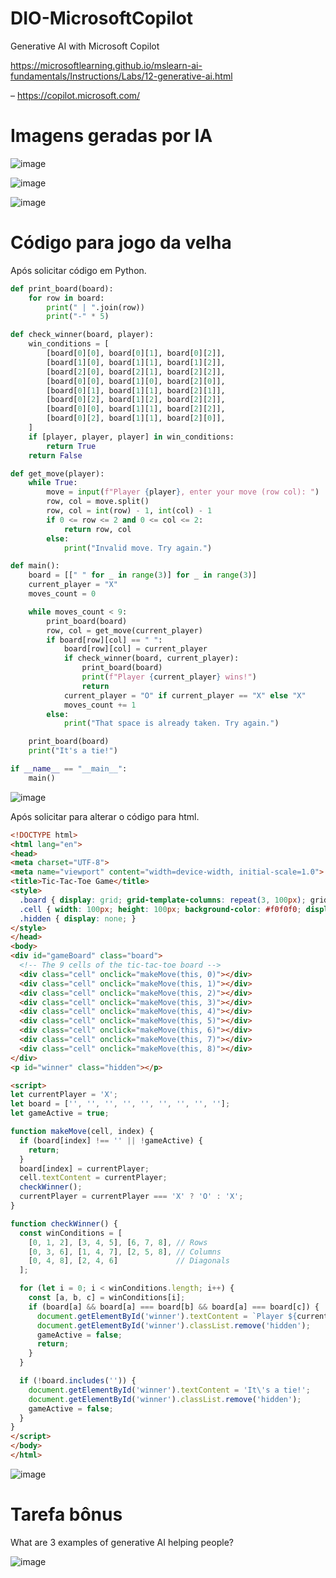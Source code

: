 # DIO-MicrosoftCopilot
Generative AI with Microsoft Copilot

https://microsoftlearning.github.io/mslearn-ai-fundamentals/Instructions/Labs/12-generative-ai.html

– https://copilot.microsoft.com/

# Imagens geradas por IA

![image](https://github.com/Alexandre-Kono/DIO-MicrosoftCopilot/assets/142547742/bc0d0bc9-8da7-4731-bbd1-cfbe2bedce59)

![image](https://github.com/Alexandre-Kono/DIO-MicrosoftCopilot/assets/142547742/f2353d14-cd33-4214-abed-b850da0aadc4)

![image](https://github.com/Alexandre-Kono/DIO-MicrosoftCopilot/assets/142547742/5168df2e-b2cc-4d4e-8288-756f65dde0ec)


# Código para jogo da velha

Após solicitar código em Python.

````python
def print_board(board):
    for row in board:
        print(" | ".join(row))
        print("-" * 5)

def check_winner(board, player):
    win_conditions = [
        [board[0][0], board[0][1], board[0][2]],
        [board[1][0], board[1][1], board[1][2]],
        [board[2][0], board[2][1], board[2][2]],
        [board[0][0], board[1][0], board[2][0]],
        [board[0][1], board[1][1], board[2][1]],
        [board[0][2], board[1][2], board[2][2]],
        [board[0][0], board[1][1], board[2][2]],
        [board[0][2], board[1][1], board[2][0]],
    ]
    if [player, player, player] in win_conditions:
        return True
    return False

def get_move(player):
    while True:
        move = input(f"Player {player}, enter your move (row col): ")
        row, col = move.split()
        row, col = int(row) - 1, int(col) - 1
        if 0 <= row <= 2 and 0 <= col <= 2:
            return row, col
        else:
            print("Invalid move. Try again.")

def main():
    board = [[" " for _ in range(3)] for _ in range(3)]
    current_player = "X"
    moves_count = 0

    while moves_count < 9:
        print_board(board)
        row, col = get_move(current_player)
        if board[row][col] == " ":
            board[row][col] = current_player
            if check_winner(board, current_player):
                print_board(board)
                print(f"Player {current_player} wins!")
                return
            current_player = "O" if current_player == "X" else "X"
            moves_count += 1
        else:
            print("That space is already taken. Try again.")

    print_board(board)
    print("It's a tie!")

if __name__ == "__main__":
    main()
````
![image](https://github.com/Alexandre-Kono/DIO-MicrosoftCopilot/assets/142547742/0537a998-dc26-44d3-8e41-4aced5e923e9)

Após solicitar para alterar o código para html.

````html
<!DOCTYPE html>
<html lang="en">
<head>
<meta charset="UTF-8">
<meta name="viewport" content="width=device-width, initial-scale=1.0">
<title>Tic-Tac-Toe Game</title>
<style>
  .board { display: grid; grid-template-columns: repeat(3, 100px); grid-gap: 10px; }
  .cell { width: 100px; height: 100px; background-color: #f0f0f0; display: flex; justify-content: center; align-items: center; cursor: pointer; font-size: 2em; }
  .hidden { display: none; }
</style>
</head>
<body>
<div id="gameBoard" class="board">
  <!-- The 9 cells of the tic-tac-toe board -->
  <div class="cell" onclick="makeMove(this, 0)"></div>
  <div class="cell" onclick="makeMove(this, 1)"></div>
  <div class="cell" onclick="makeMove(this, 2)"></div>
  <div class="cell" onclick="makeMove(this, 3)"></div>
  <div class="cell" onclick="makeMove(this, 4)"></div>
  <div class="cell" onclick="makeMove(this, 5)"></div>
  <div class="cell" onclick="makeMove(this, 6)"></div>
  <div class="cell" onclick="makeMove(this, 7)"></div>
  <div class="cell" onclick="makeMove(this, 8)"></div>
</div>
<p id="winner" class="hidden"></p>

<script>
let currentPlayer = 'X';
let board = ['', '', '', '', '', '', '', '', ''];
let gameActive = true;

function makeMove(cell, index) {
  if (board[index] !== '' || !gameActive) {
    return;
  }
  board[index] = currentPlayer;
  cell.textContent = currentPlayer;
  checkWinner();
  currentPlayer = currentPlayer === 'X' ? 'O' : 'X';
}

function checkWinner() {
  const winConditions = [
    [0, 1, 2], [3, 4, 5], [6, 7, 8], // Rows
    [0, 3, 6], [1, 4, 7], [2, 5, 8], // Columns
    [0, 4, 8], [2, 4, 6]             // Diagonals
  ];

  for (let i = 0; i < winConditions.length; i++) {
    const [a, b, c] = winConditions[i];
    if (board[a] && board[a] === board[b] && board[a] === board[c]) {
      document.getElementById('winner').textContent = `Player ${currentPlayer} wins!`;
      document.getElementById('winner').classList.remove('hidden');
      gameActive = false;
      return;
    }
  }

  if (!board.includes('')) {
    document.getElementById('winner').textContent = 'It\'s a tie!';
    document.getElementById('winner').classList.remove('hidden');
    gameActive = false;
  }
}
</script>
</body>
</html>
````
![image](https://github.com/Alexandre-Kono/DIO-MicrosoftCopilot/assets/142547742/f3adf85a-7d85-488e-8d00-a32a863acfac)

# Tarefa bônus
What are 3 examples of generative AI helping people?

![image](https://github.com/Alexandre-Kono/DIO-MicrosoftCopilot/assets/142547742/9f1d16cb-2a5d-4fcb-9aa1-afe9c9ae1b3d)


